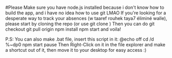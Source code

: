 #Please Make sure you have node.js installed because i don't know how to build the app, and i have no idea how to use git LMAO 
If you're looking for a desperate way to track your absences (w taaref rouhek taya7 éliminé walle), please start by cloning the repo (or use git clone <HTTPS Link>)
Then you can do git checkout <Whatever Branch Title you want to use>
git pull origin <Whatever Branch Title you want to use>
npm install 
npm start and voila!

P.S: You can also make .bat file, insert this script in it:
      @echo off
      cd /d %~dp0
      npm start
      pause
Then Right-Click on it in the file explorer and make a shortcut out of it, then move it to your desktop for easy access :)
